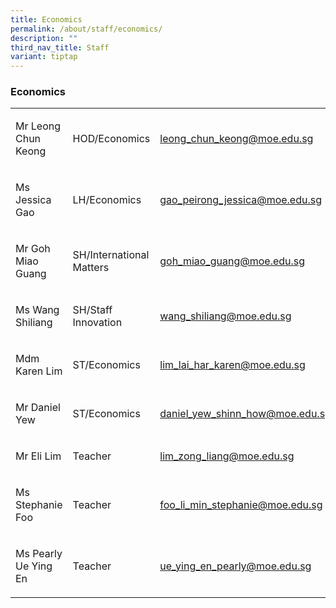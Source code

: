 ```yaml
---
title: Economics
permalink: /about/staff/economics/
description: ""
third_nav_title: Staff
variant: tiptap
---
```

<h3>Economics</h3><table><tbody><tr><td rowspan="1" colspan="1"><p>Mr Leong Chun Keong</p></td><td rowspan="1" colspan="1"><p>HOD/Economics</p></td><td rowspan="1" colspan="1"><p><a href="mailto:leong_chun_keong@moe.edu.sg" rel="noopener noreferrer nofollow" target="_blank">leong_chun_keong@moe.edu.sg</a></p></td></tr><tr><td rowspan="1" colspan="1"><p>Ms Jessica Gao</p></td><td rowspan="1" colspan="1"><p>LH/Economics</p></td><td rowspan="1" colspan="1"><p><a href="mailto:gao_peirong_jessica@moe.edu.sg" rel="noopener noreferrer nofollow" target="_blank">gao_peirong_jessica@moe.edu.sg</a></p></td></tr><tr><td rowspan="1" colspan="1"><p>Mr Goh Miao Guang</p></td><td rowspan="1" colspan="1"><p>SH/International Matters</p></td><td rowspan="1" colspan="1"><p><a href="mailto:goh_miao_guang@moe.edu.sg" rel="noopener noreferrer nofollow" target="_blank">goh_miao_guang@moe.edu.sg</a></p></td></tr><tr><td rowspan="1" colspan="1"><p>Ms Wang Shiliang</p></td><td rowspan="1" colspan="1"><p>SH/Staff Innovation</p></td><td rowspan="1" colspan="1"><p><a href="mailto:wang_shiliang@moe.edu.sg" rel="noopener noreferrer nofollow" target="_blank">wang_shiliang@moe.edu.sg</a></p></td></tr><tr><td rowspan="1" colspan="1"><p>Mdm Karen Lim</p></td><td rowspan="1" colspan="1"><p>ST/Economics</p></td><td rowspan="1" colspan="1"><p><a href="mailto:lim_lai_har_karen@moe.edu.sg" rel="noopener noreferrer nofollow" target="_blank">lim_lai_har_karen@moe.edu.sg</a></p></td></tr><tr><td rowspan="1" colspan="1"><p>Mr Daniel Yew</p></td><td rowspan="1" colspan="1"><p>ST/Economics</p></td><td rowspan="1" colspan="1"><p><a href="mailto:daniel_yew_shinn_how@moe.edu.sg" rel="noopener noreferrer nofollow" target="_blank">daniel_yew_shinn_how@moe.edu.sg</a></p></td></tr><tr><td rowspan="1" colspan="1"><p>Mr Eli Lim</p></td><td rowspan="1" colspan="1"><p>Teacher</p></td><td rowspan="1" colspan="1"><p><a href="mailto:lim_zong_liang@moe.edu.sg" rel="noopener noreferrer nofollow" target="_blank">lim_zong_liang@moe.edu.sg</a></p></td></tr><tr><td rowspan="1" colspan="1"><p>Ms Stephanie Foo</p></td><td rowspan="1" colspan="1"><p>Teacher</p></td><td rowspan="1" colspan="1"><p><a href="mailto:foo_li_min_stephanie@moe.edu.sg" rel="noopener noreferrer nofollow" target="_blank">foo_li_min_stephanie@moe.edu.sg</a></p></td></tr><tr><td rowspan="1" colspan="1"><p>Ms Pearly Ue Ying En</p></td><td rowspan="1" colspan="1"><p>Teacher</p></td><td rowspan="1" colspan="1"><p><a href="mailto:ue_ying_en_pearly@moe.edu.sg" rel="noopener noreferrer nofollow" target="_blank">ue_ying_en_pearly@moe.edu.sg</a></p></td></tr></tbody></table><p></p>